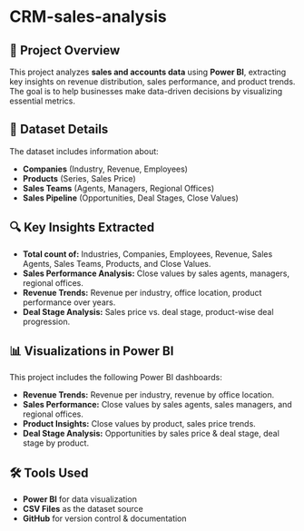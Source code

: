 # CRM-sales-analysis


## 📌 Project Overview
This project analyzes **sales and accounts data** using **Power BI**, extracting key insights on revenue distribution, sales performance, and product trends. The goal is to help businesses make data-driven decisions by visualizing essential metrics.

## 📂 Dataset Details
The dataset includes information about:
- **Companies** (Industry, Revenue, Employees)
- **Products** (Series, Sales Price)
- **Sales Teams** (Agents, Managers, Regional Offices)
- **Sales Pipeline** (Opportunities, Deal Stages, Close Values)

## 🔍 Key Insights Extracted
- **Total count of:** Industries, Companies, Employees, Revenue, Sales Agents, Sales Teams, Products, and Close Values.
- **Sales Performance Analysis:** Close values by sales agents, managers, regional offices.
- **Revenue Trends:** Revenue per industry, office location, product performance over years.
- **Deal Stage Analysis:** Sales price vs. deal stage, product-wise deal progression.

## 📊 Visualizations in Power BI
This project includes the following Power BI dashboards:
- **Revenue Trends:** Revenue per industry, revenue by office location.
- **Sales Performance:** Close values by sales agents, sales managers, and regional offices.
- **Product Insights:** Close values by product, sales price trends.
- **Deal Stage Analysis:** Opportunities by sales price & deal stage, deal stage by product.

## 🛠️ Tools Used
- **Power BI** for data visualization
- **CSV Files** as the dataset source
- **GitHub** for version control & documentation


